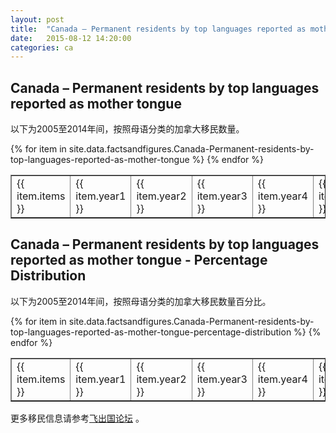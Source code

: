 ```yaml
---
layout: post
title:  "Canada – Permanent residents by top languages reported as mother tongue"
date:   2015-08-12 14:20:00
categories: ca
---
```


## Canada – Permanent residents by top languages reported as mother tongue

以下为2005至2014年间，按照母语分类的加拿大移民数量。

<table border = "1" cellpadding="1" cellspacing="0">
{% for item in site.data.factsandfigures.Canada-Permanent-residents-by-top-languages-reported-as-mother-tongue %}
<tr>
<td> {{ item.items }} </td>
<td> {{ item.year1 }} </td>
<td> {{ item.year2 }} </td>
<td> {{ item.year3 }} </td>
<td> {{ item.year4 }} </td>
<td> {{ item.year5 }} </td>
<td> {{ item.year6 }} </td>
<td> {{ item.year7 }} </td>
<td> {{ item.year8 }} </td>
<td> {{ item.year9 }} </td>
<td> {{ item.year10 }} </td>
</tr>
{% endfor %}
</table> 

##  Canada – Permanent residents by top languages reported as mother tongue - Percentage Distribution

以下为2005至2014年间，按照母语分类的加拿大移民数量百分比。

<table border = "1" cellpadding="1" cellspacing="0">
{% for item in site.data.factsandfigures.Canada-Permanent-residents-by-top-languages-reported-as-mother-tongue-percentage-distribution %}
<tr>
<td> {{ item.items }} </td>
<td> {{ item.year1 }} </td>
<td> {{ item.year2 }} </td>
<td> {{ item.year3 }} </td>
<td> {{ item.year4 }} </td>
<td> {{ item.year5 }} </td>
<td> {{ item.year6 }} </td>
<td> {{ item.year7 }} </td>
<td> {{ item.year8 }} </td>
<td> {{ item.year9 }} </td>
<td> {{ item.year10 }} </td>
</tr>
{% endfor %}
</table> 

更多移民信息请参考<a href="http://bbs.fcgvisa.com" target="blank">飞出国论坛</a> 。